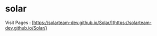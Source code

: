# solar

Visit Pages : [https://solarteam-dev.github.io/Solar/](https://solarteam-dev.github.io/Solar/)
